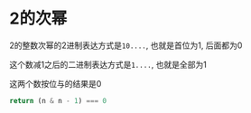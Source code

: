 # 2的次幂

2的整数次幂的2进制表达方式是`10....`, 也就是首位为1, 后面都为0 

这个数减1之后的二进制表达方式是`1....`, 也就是全部为1 

这两个数按位与的结果是0

```javascript
return (n & n - 1) === 0
```

